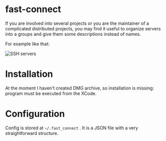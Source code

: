 fast-connect
============

If you are involved into several projects or you are the maintainer
of a complicated distributed projects, you may find it useful to
organize servers into a groups and give them some descriptions instead of names.

For example like that:

![SSH servers](http://img-fotki.yandex.ru/get/6607/57036399.1/0_74509_e20021e9_L.jpg)

# Installation

At the moment I haven't created DMG archive, so installation is missing:
program must be executed from the XCode.

# Configuration

Config is stored at `~/.fast_connect` . It is a JSON file with a very
straightforward structure.

